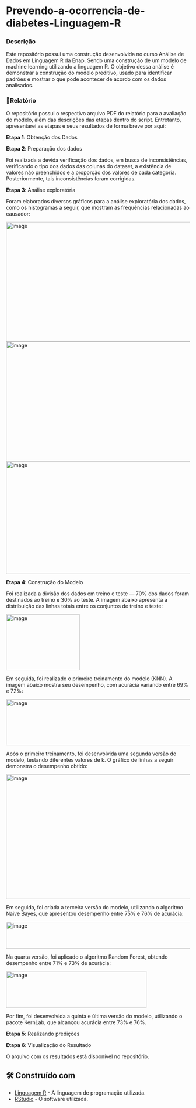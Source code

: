# Prevendo-a-ocorrencia-de-diabetes-Linguagem-R
### Descrição
Este repositório possui uma construção desenvolvida no curso Análise de Dados em Linguagem R da Enap. Sendo uma construção de um modelo de machine learning utilizando a linguagem R. O objetivo dessa análise é demonstrar a construção do modelo preditivo, usado para identificar padrões e mostrar o que pode acontecer de acordo com os dados analisados.

### 📃Relatório
O repositório possui o respectivo arquivo PDF do relatório para a avaliação do modelo, além das descrições das etapas dentro do script. Entretanto, apresentarei as etapas e seus resultados de forma breve por aqui:

**Etapa 1**: Obtenção dos Dados

**Etapa 2**: Preparação dos dados

  Foi realizada a devida verificação dos dados, em busca de inconsistências, verificando o tipo dos dados das colunas do dataset, a existência de valores não preenchidos e a proporção dos valores de cada categoria. Posteriormente, tais inconsistências foram corrigidas.

**Etapa 3**: Análise exploratória

  Foram elaborados diversos gráficos para a análise exploratória dos dados, como os histogramas a seguir, que mostram as frequências relacionadas ao causador:
  
<img width="740" height="326" alt="image" src="https://github.com/user-attachments/assets/6c9f5328-02bd-4504-a34d-3bcc0f99233f" />
<img width="761" height="327" alt="image" src="https://github.com/user-attachments/assets/b7d24553-5c83-4bd8-ae56-00ba10c5ce75" />
<img width="771" height="308" alt="image" src="https://github.com/user-attachments/assets/3b57f97d-6330-4775-87e5-2f3691d6ef1d" />

**Etapa 4**: Construção do Modelo

  Foi realizada a divisão dos dados em treino e teste — 70% dos dados foram destinados ao treino e 30% ao teste. A imagem abaixo apresenta a distribuição das linhas totais entre os conjuntos de treino e teste:
  
<img width="202" height="153" alt="image" src="https://github.com/user-attachments/assets/e1936043-8329-4b18-8d54-6ecb81773de6" />

  Em seguida, foi realizado o primeiro treinamento do modelo (KNN). A imagem abaixo mostra seu desempenho, com acurácia variando entre 69% e 72%:
  
  <img width="566" height="126" alt="image" src="https://github.com/user-attachments/assets/3ed7e349-1f74-4646-9616-27f3e0624a7c" />
  
  Após o primeiro treinamento, foi desenvolvida uma segunda versão do modelo, testando diferentes valores de k. O gráfico de linhas a seguir demonstra o desempenho obtido:

<img width="779" height="341" alt="image" src="https://github.com/user-attachments/assets/93495a86-5176-49da-8402-841c6f9caeca" />

  Em seguida, foi criada a terceira versão do modelo, utilizando o algoritmo Naive Bayes, que apresentou desempenho entre 75% e 76% de acurácia:

<img width="840" height="73" alt="image" src="https://github.com/user-attachments/assets/31b459d2-0f39-425d-ac6f-6c69a52b7b51" />

Na quarta versão, foi aplicado o algoritmo Random Forest, obtendo desempenho entre 71% e 73% de acurácia:

<img width="385" height="100" alt="image" src="https://github.com/user-attachments/assets/349dbfa6-ef4d-4b46-a399-072f50e36ddc" />

 Por fim, foi desenvolvida a quinta e última versão do modelo, utilizando o pacote KernLab, que alcançou acurácia entre 73% e 76%.

**Etapa 5**: Realizando predições

**Etapa 6**: Visualização do Resultado

  O arquivo com os resultados está disponível no repositório.

## 🛠️ Construído com

* [Linguagem R](https://www-r--project-org.translate.goog/?_x_tr_sl=en&_x_tr_tl=pt&_x_tr_hl=pt&_x_tr_pto=tc) - A linguagem de programação utilizada.
* [RStudio](https://posit.co/download/rstudio-desktop) - O software utilizada.
